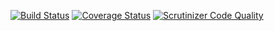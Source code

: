 [![Build Status](https://travis-ci.org/s9e/SourceOptimizer.png?branch=master)](https://travis-ci.org/s9e/SourceOptimizer)
[![Coverage Status](https://coveralls.io/repos/s9e/SourceOptimizer/badge.png)](https://coveralls.io/r/s9e/SourceOptimizer)
[![Scrutinizer Code Quality](https://scrutinizer-ci.com/g/s9e/SourceOptimizer/badges/quality-score.png?b=master)](https://scrutinizer-ci.com/g/s9e/SourceOptimizer/?branch=master)